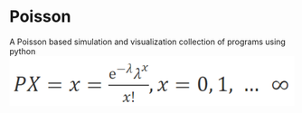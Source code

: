 # Poisson
A Poisson based simulation and visualization collection of programs using python
<img src="/img/poisson2.png" title="ceviche" alt="ceviche">
